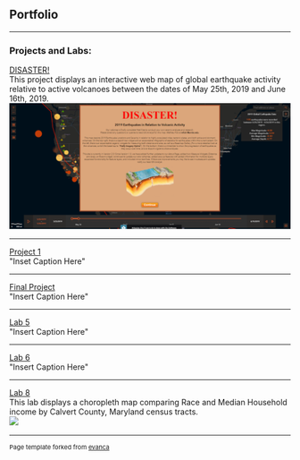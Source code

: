 ## Portfolio

---

### Projects and Labs:

[DISASTER!](/sample_page)
<br>This project displays an interactive web map of global earthquake activity relative to active volcanoes between the dates of May 25th, 2019 and June 16th, 2019.<br/>
<img src="images/Disaster_volcano_earthquake_html_screenshot.PNG?raw=true"/>

---
[Project 1](project1_486/index.md)
<br>"Inset Caption Here"<br/>

---
[Final Project](final_project/index.md)
<br>"Insert Caption Here"<br/>

---
[Lab 5](lab_5/index.md)
<br>"Insert Caption Here"<br/>

---
[Lab 6](lab_6/index.md)
<br>"Insert Caption Here"<br/>

---
[Lab 8](/Lab_8_Bivariate_Map/index.html)
<br>This lab displays a choropleth map comparing Race and Median Household income by Calvert County, Maryland census tracts.<br/>
[<img src="images/Bivariate Map of Calvert County Income versus White Population?raw=true"/>](/lab_8/index.md)

---
<p style="font-size:11px">Page template forked from <a href="https://github.com/evanca/quick-portfolio">evanca</a></p>
<!-- Remove above link if you don't want to attibute -->
